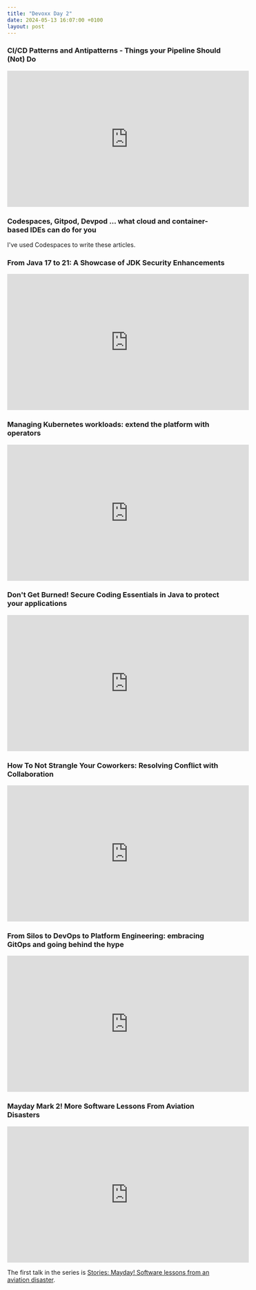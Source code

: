 ```yaml
---
title: "Devoxx Day 2"
date: 2024-05-13 16:07:00 +0100
layout: post
---
```


### CI/CD Patterns and Antipatterns - Things your Pipeline Should (Not) Do

<iframe width="560" height="315" src="https://www.youtube.com/embed/mYBkSg1dz2Y?si=vJeJrCv41NUcBCx4" title="YouTube video player" frameborder="0" allow="accelerometer; autoplay; clipboard-write; encrypted-media; gyroscope; picture-in-picture; web-share" referrerpolicy="strict-origin-when-cross-origin" allowfullscreen></iframe>

### Codespaces, Gitpod, Devpod ... what cloud and container-based IDEs can do for you

I've used Codespaces to write these articles.

### From Java 17 to 21: A Showcase of JDK Security Enhancements

<iframe width="560" height="315" src="https://www.youtube.com/embed/lO1Xl92Q5Vs?si=sqeurej11XEmOuhS" title="YouTube video player" frameborder="0" allow="accelerometer; autoplay; clipboard-write; encrypted-media; gyroscope; picture-in-picture; web-share" referrerpolicy="strict-origin-when-cross-origin" allowfullscreen></iframe>

### Managing Kubernetes workloads: extend the platform with operators

<iframe width="560" height="315" src="https://www.youtube.com/embed/uFpjLDxbbEA?si=TvctihWfHCBRjO-0" title="YouTube video player" frameborder="0" allow="accelerometer; autoplay; clipboard-write; encrypted-media; gyroscope; picture-in-picture; web-share" referrerpolicy="strict-origin-when-cross-origin" allowfullscreen></iframe>

### Don't Get Burned! Secure Coding Essentials in Java to protect your applications

<iframe width="560" height="315" src="https://www.youtube.com/embed/qJsRzVJ8vxk?si=CvWsplXhhTehM0ZA" title="YouTube video player" frameborder="0" allow="accelerometer; autoplay; clipboard-write; encrypted-media; gyroscope; picture-in-picture; web-share" referrerpolicy="strict-origin-when-cross-origin" allowfullscreen></iframe>

### How To Not Strangle Your Coworkers: Resolving Conflict with Collaboration

<iframe width="560" height="315" src="https://www.youtube.com/embed/v0GVHQ9gU1U?si=Wj7BQs1G39Q00P21" title="YouTube video player" frameborder="0" allow="accelerometer; autoplay; clipboard-write; encrypted-media; gyroscope; picture-in-picture; web-share" referrerpolicy="strict-origin-when-cross-origin" allowfullscreen></iframe>

### From Silos to DevOps to Platform Engineering: embracing GitOps and going behind the hype

<iframe width="560" height="315" src="https://www.youtube.com/embed/r45Z9TJhuw4?si=llzvYX_gEBORHp0H" title="YouTube video player" frameborder="0" allow="accelerometer; autoplay; clipboard-write; encrypted-media; gyroscope; picture-in-picture; web-share" referrerpolicy="strict-origin-when-cross-origin" allowfullscreen></iframe>

### Mayday Mark 2! More Software Lessons From Aviation Disasters

<iframe width="560" height="315" src="https://www.youtube.com/embed/65ahk95JQds?si=MkJvz32ugg5Hp8R6" title="YouTube video player" frameborder="0" allow="accelerometer; autoplay; clipboard-write; encrypted-media; gyroscope; picture-in-picture; web-share" referrerpolicy="strict-origin-when-cross-origin" allowfullscreen></iframe>

The first talk in the series is [Stories: Mayday! Software lessons from an aviation disaster](https://youtu.be/tFDTWXCKDKA?feature=shared).
